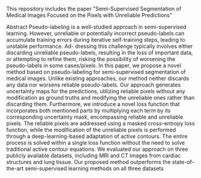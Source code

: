 This repository includes the paper "Semi-Supervised Segmentation of Medical Images Focused on the Pixels with Unreliable Predictions"

Abstract
Pseudo-labeling is a well-studied approach in semi-supervised learning. However, unreliable or potentially incorrect
pseudo-labels can accumulate training errors during iterative self-training steps, leading to unstable performance. Ad-
dressing this challenge typically involves either discarding unreliable pseudo-labels, resulting in the loss of important
data, or attempting to refine them, risking the possibility of worsening the pseudo-labels in some cases/pixels. In this
paper, we propose a novel method based on pseudo-labeling for semi-supervised segmentation of medical images.
Unlike existing approaches, our method neither discards any data nor worsens reliable pseudo-labels. Our approach
generates uncertainty maps for the predictions, utilizing reliable pixels without any modification as ground truths
and modifying the unreliable ones rather than discarding them. Furthermore, we introduce a novel loss function that
incorporates both mentioned parts by multiplying each term by its corresponding uncertainty mask, encompassing
reliable and unreliable pixels. The reliable pixels are addressed using a masked cross-entropy loss function, while the
modification of the unreliable pixels is performed through a deep-learning-based adaptation of active contours. The
entire process is solved within a single loss function without the need to solve traditional active contour equations.
We evaluated our approach on three publicly available datasets, including MRI and CT images from cardiac structures
and lung tissue. Our proposed method outperforms the state-of-the-art semi-supervised learning methods on all three
datasets
